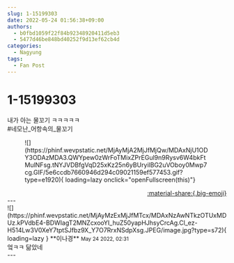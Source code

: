 ```yaml
---
slug: 1-15199303
date: 2022-05-24 01:56:38+09:00
authors:
  - b0fbd1059f22f84b92348920411d5eb3
  - 5477d46be848bd40252f9d13ef62cb4d
categories:
  - Nagyung
tags:
  - Fan Post
---
```


# 1-15199303

<div class="post-container" markdown="1">
<div class="content-container md-sidebar__scrollwrap" markdown="1">

내가 아는 물꼬기 ㅋㅋㅋㅋㅋ<br>\#네모난_어항속의_물꼬기
<figure markdown="1">
![](https://phinf.wevpstatic.net/MjAyMjA2MjJfMjQw/MDAxNjU1ODY3ODAzMDA3.QWYpew0zWrFoTMixZPrEGul9n9Rysv6W4bkFtMulNFsg.tNYJVDBfgVqD25xKz25n6yBUryilBG2uVOboy0Mwp7cg.GIF/5e6ccdb7660946d294c09021159ef577453.gif?type=e1920){ loading=lazy onclick="openFullscreen(this)"}
</figure>


</div>
</div>

<div style="text-align: right;" markdown="1">
<a href="https://weverse.io/fromis9/fanpost/1-15199303" style="text-align: right;">:material-share:{.big-emoji}</a>
</div>
---

<div class="comments-container md-sidebar__scrollwrap" markdown="1">
<div class="comment" markdown="1">
<div class='id-container' markdown="1">
![](https://phinf.wevpstatic.net/MjAyMzExMjJfMTcx/MDAxNzAwNTkzOTUxMDUz.kPVdbE4-BDWIagT2MNZcxooYI_huZ50yapHJhsyCrcAg.Cl_ez-H514Lw3V0XeY7tptSJfbz9X_Y7O7RrxNSdpXsg.JPEG/image.jpg?type=s72){ loading=lazy }
**<span class="artist">이나경</span>** <small>May 24 2022, 02:31</small><br>
</div>
<div class='comment-body' markdown="1">
엌ㅋㅋ 닮았네
</div>
</div>
</div>
---
